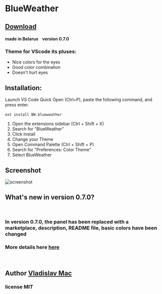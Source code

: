 # BlueWeather

## [Download](https://marketplace.visualstudio.com/items?itemName=BW.blueweather&ssr=false#overview)

#### made in Belarus    version 0.7.0

### Theme for VScode its pluses:<br> 

* Nice colors for the eyes 
* Good color combination
* Doesn't hurt eyes 

## Installation:
Launch VS Code Quick Open (Ctrl+P), paste the following command, and press enter. 
<br>
<br>
` ext install BW.blueweather `
1. Open the extensions sidebar (Ctrl + Shift + X)
2. Search for "BlueWeather"
3. Click Install
4. Change your Theme
5. Open Command Palette  (Ctrl + Shift + P) 
6. Search for "Preferences: Color Theme"
7. Select BlueWeather


## Screenshot <br>

![screenshot](https://i.ibb.co/1Zk78Rp/screen-React-JS.png)

## What's new in version 0.7.0?
<br>

### In version 0.7.0, the panel has been replaced with a marketplace, description, README file, basic colors have been changed 

### More details here [here](https://github.com/VladislavMac/BlackWeather/blob/main/CHANGELOG.md 'CHANGELOG')

<br>

## Author [Vladislav Mac](https://github.com/VladislavMac 'Author')

### license MIT